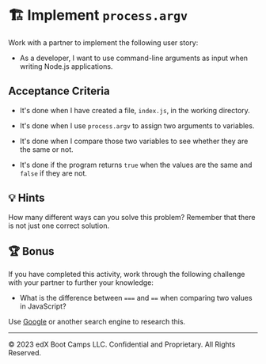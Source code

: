 # 🏗️ Implement `process.argv`

Work with a partner to implement the following user story:

* As a developer, I want to use command-line arguments as input when writing Node.js applications.

## Acceptance Criteria

* It's done when I have created a file, `index.js`, in the working directory.

* It's done when I use `process.argv` to assign two arguments to variables.

* It's done when I compare those two variables to see whether they are the same or not.

* It's done if the program returns `true` when the values are the same and `false` if they are not. 

## 💡 Hints

How many different ways can you solve this problem? Remember that there is not just one correct solution.

## 🏆 Bonus

If you have completed this activity, work through the following challenge with your partner to further your knowledge:

* What is the difference between `===` and `==` when comparing two values in JavaScript?

Use [Google](https://www.google.com) or another search engine to research this.

---

© 2023 edX Boot Camps LLC. Confidential and Proprietary. All Rights Reserved.